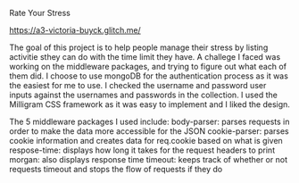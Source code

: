 Rate Your Stress

https://a3-victoria-buyck.glitch.me/

The goal of this project is to help people manage their stress by listing activitie sthey can do with the time limit they have.
A challege I faced was working on the middleware packages, and trying to figure out what each of them did.
I choose to use mongoDB for the authentication process as it was the easiest for me to use. I checked the username and password 
user inputs against the usernames and passwords in the collection.
I used the Milligram CSS framework as it was easy to implement and I liked the design. 

The 5 middleware packages I used include: 
body-parser: parses requests in order to make the data more accessible for the JSON
cookie-parser: parses cookie information and creates data for req.cookie based on what is given 
respose-time: displays how long it takes for the request headers to print 
morgan: also displays response time 
timeout: keeps track of whether or not requests timeout and stops the flow of requests if they do 
